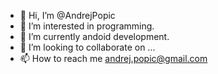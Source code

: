 - 👋 Hi, I’m @AndrejPopic
- 👀 I’m interested in programming.
- 🌱 I’m currently andoid development.
- 💞️ I’m looking to collaborate on ...
- 📫 How to reach me andrej.popic@gmail.com

<!---
AndrejPopic/AndrejPopic is a ✨ special ✨ repository because its `README.md` (this file) appears on your GitHub profile.
You can click the Preview link to take a look at your changes.
--->
